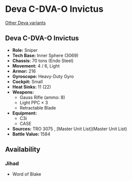 # Deva C-DVA-O Invictus 

[Other Deva variants](../deva.md) 

## Deva C-DVA-O Invictus 

- **Role:** Sniper 
- **Tech Base:** Inner Sphere (3069) 
- **Chassis:** 70 tons (Endo Steel) 
- **Movement:** 4 / 6, Light 
- **Armor:** 216 
- **Gyroscope:** Heavy-Duty Gyro 
- **Cockpit:** Small 
- **Heat Sinks:** 11 (22) 
- **Weapons:** 
  - Gauss Rifle (ammo: 8) 
  - Light PPC × 3 
  - Retractable Blade 
- **Equipment:** 
  - C3i 
  - CASE 
- **Sources:** TRO 3075 , [Master Unit List](Master Unit List) 
- **Battle Value:** 1584 

## Availability 

### Jihad 

- Word of Blake 

